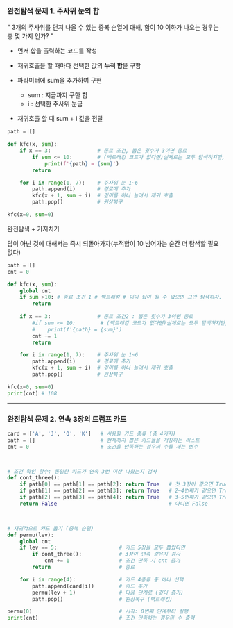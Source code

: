 ### 완전탐색 문제 1. 주사위 눈의 합

" 3개의 주사위를 던져 나올 수 있는 중복 순열에 대해, 합이 10 이하가 나오는 경우는 총 몇 가지 인가? "



- 먼저 합을 출력하는 코드를 작성
- 재귀호출을 할 때마다 선택한 값의 **누적 합**을 구함

- 파라미터에 sum을 추가하여 구현
  - sum : 지금까지 구한 합
  - i : 선택한 주사위 눈금
- 재귀호출 할 때 sum + i 값을 전달



```python
path = []

def kfc(x, sum):
    if x == 3:               # 종료 조건, 뽑은 횟수가 3이면 종료
        if sum <= 10:        # (백트래킹 코드가 없다면)실제로는 모두 탐색하지만, sum이 10 이하일 때만 출력
            print(f'{path} = {sum}')
        return

    for i in range(1, 7):    # 주사위 눈 1~6
        path.append(i)       # 경로에 추가
        kfc(x + 1, sum + i)  # 깊이를 하나 늘려서 재귀 호출
        path.pop()           # 원상복구

kfc(x=0, sum=0)
```



완전탐색 + 가지치기

답이 아닌 것에 대해서는 즉시 되돌아가자(누적합이 10 넘어가는 순간 더 탐색할 필요 없다)

```python
path = []
cnt = 0

def kfc(x, sum):
    global cnt
    if sum >10: # 종료 조건 1 # 백트래킹 # 이미 답이 될 수 없으면 그만 탐색하자.
        return 
    
    if x == 3:               # 종료 조건2 : 뽑은 횟수가 3이면 종료
        #if sum <= 10:        # (백트래킹 코드가 없다면)실제로는 모두 탐색하지만, sum이 10 이하일 때만 출력
        #    print(f'{path} = {sum}')
        cnt += 1
        return

    for i in range(1, 7):    # 주사위 눈 1~6
        path.append(i)       # 경로에 추가
        kfc(x + 1, sum + i)  # 깊이를 하나 늘려서 재귀 호출
        path.pop()           # 원상복구

kfc(x=0, sum=0)
print(cnt) # 108
```



---

### 완전탐색 문제 2. 연속 3장의 트럼프 카드

```python
card = ['A', 'J', 'Q', 'K']   # 사용할 카드 종류 (총 4가지)
path = []                     # 현재까지 뽑은 카드들을 저장하는 리스트
cnt = 0                       # 조건을 만족하는 경우의 수를 세는 변수



# 조건 확인 함수: 동일한 카드가 연속 3번 이상 나왔는지 검사
def cont_three():
    if path[0] == path[1] == path[2]: return True   # 첫 3장이 같으면 True
    if path[1] == path[2] == path[3]: return True   # 2~4번째가 같으면 True
    if path[2] == path[3] == path[4]: return True   # 3~5번째가 같으면 True
    return False                                    # 아니면 False



# 재귀적으로 카드 뽑기 (중복 순열)
def permu(lev):
    global cnt
    if lev == 5:                    # 카드 5장을 모두 뽑았다면
        if cont_three():            # 3장이 연속 같은지 검사
            cnt += 1                # 조건 만족 시 cnt 증가
        return                      # 종료

    for i in range(4):              # 카드 4종류 중 하나 선택
        path.append(card[i])        # 카드 추가
        permu(lev + 1)              # 다음 단계로 (깊이 증가)
        path.pop()                  # 원상복구 (백트래킹)

permu(0)                            # 시작: 0번째 단계부터 실행
print(cnt)                          # 조건 만족하는 경우의 수 출력

```







